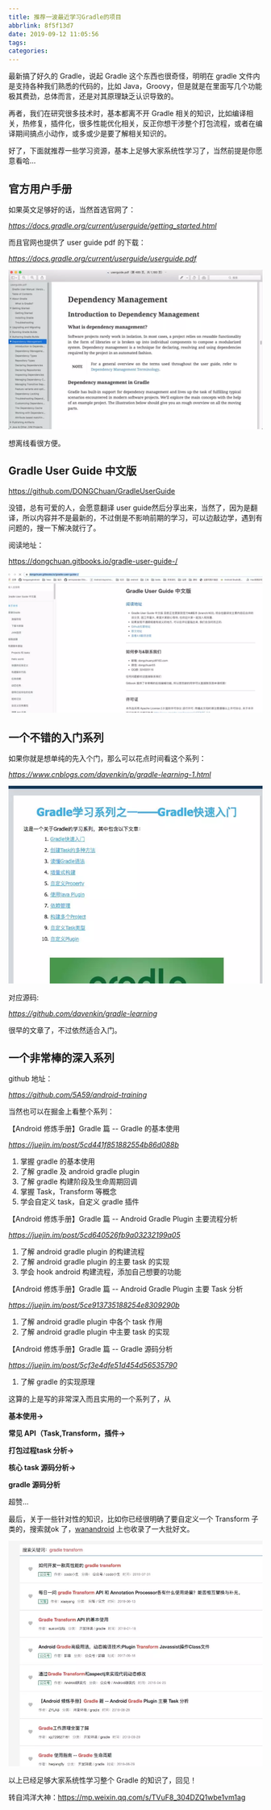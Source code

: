 ```yaml
---
title: 推荐一波最近学习Gradle的项目
abbrlink: 8f5f13d7
date: 2019-09-12 11:05:56
tags:
categories:
---
```


最新搞了好久的 Gradle，说起 Gradle 这个东西也很奇怪，明明在 gradle 文件内是支持各种我们熟悉的代码的，比如 Java，Groovy，但是就是在里面写几个功能极其费劲，总体而言，还是对其原理缺乏认识导致的。

再者，我们在研究很多技术时，基本都离不开 Gradle 相关的知识，比如编译相关，热修复，插件化，很多性能优化相关，反正你想干涉整个打包流程，或者在编译期间搞点小动作，或多或少是要了解相关知识的。

好了，下面就推荐一些学习资源，基本上足够大家系统性学习了，当然前提是你愿意看哈...

## 官方用户手册

如果英文足够好的话，当然首选官网了：

*https://docs.gradle.org/current/userguide/getting_started.html*

而且官网也提供了 user guide pdf 的下载：

*https://docs.gradle.org/current/userguide/userguide.pdf*

![](https://raw.githubusercontent.com/zhangmiaocc/blogImageResource/master/img/20190912110958.png)

想离线看很方便。

<!--more-->

## Gradle User Guide 中文版

https://github.com/DONGChuan/GradleUserGuide

没错，总有可爱的人，会愿意翻译 user guide然后分享出来，当然了，因为是翻译，所以内容并不是最新的，不过倒是不影响前期的学习，可以边敲边学，遇到有问题的，搜一下解决就行了。

阅读地址：

https://dongchuan.gitbooks.io/gradle-user-guide-/

![](https://raw.githubusercontent.com/zhangmiaocc/blogImageResource/master/img/20190912111249.png)

## 一个不错的入门系列

如果你就是想单纯的先入个门，那么可以花点时间看这个系列：

*https://www.cnblogs.com/davenkin/p/gradle-learning-1.html*

![](https://raw.githubusercontent.com/zhangmiaocc/blogImageResource/master/img/20190912111341.png)

对应源码:

*https://github.com/davenkin/gradle-learning*

很早的文章了，不过依然适合入门。



## 一个非常棒的深入系列

github 地址：

*https://github.com/5A59/android-training*

当然也可以在掘金上看整个系列：

【Android 修炼手册】Gradle 篇 -- Gradle 的基本使用

*https://juejin.im/post/5cd441f851882554b86d088b*



1. 掌握 gradle 的基本使用
2. 了解 gradle 及 android gradle plugin
3. 了解 gradle 构建阶段及生命周期回调
4. 掌握 Task，Transform 等概念
5. 学会自定义 task，自定义 gradle 插件



【Android 修炼手册】Gradle 篇 -- Android Gradle Plugin 主要流程分析

*https://juejin.im/post/5cd640526fb9a03232199a05*



1. 了解 android gradle plugin 的构建流程
2. 了解 android gradle plugin 的主要 task 的实现
3. 学会 hook android 构建流程，添加自己想要的功能



【Android 修炼手册】Gradle 篇 -- Android Gradle Plugin 主要 Task 分析

*https://juejin.im/post/5ce913735188254e8309290b*



1. 了解 android gradle plugin 中各个 task 作用
2. 了解 android gradle plugin 中主要 task 的实现



【Android 修炼手册】Gradle 篇 -- Gradle 源码分析

*https://juejin.im/post/5cf3e4dfe51d454d56535790*



1. 了解 gradle 的实现原理

这算的上是写的非常深入而且实用的一个系列了，从

**基本使用->**

**常见 API（Task,Transform，插件->** 

**打包过程task 分析->** 

**核心 task 源码分析->**

 **gradle 源码分析**

超赞...



最后，关于一些针对性的知识，比如你已经很明确了要自定义一个 Transform 子类的，搜索就ok 了，[wanandroid](https://www.wanandroid.com) 上也收录了一大批好文。

![](https://raw.githubusercontent.com/zhangmiaocc/blogImageResource/master/img/20190912111507.png)

以上已经足够大家系统性学习整个 Gradle 的知识了，回见！

转自鸿洋大神：https://mp.weixin.qq.com/s/TVuF8_304DZQ1wbe1vm1ag

